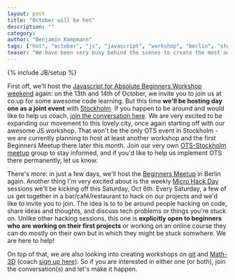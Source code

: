 ```yaml
---
layout: post
title: "October will be hot"
description: ""
category: 
author: "Benjamin Kampmann"
tags: ["hot", "october", "js", "javascript", "workshop", "berlin", "stockholm"]
teaser: "We have been very busy behind the scenes to create the most awesome month of OpenTechSchool yet: plenty of events this month and even more coming up or in the works. Also our very **first event outside of Berlin** and more about our expansion in this article..."
---
```

{% include JB/setup %}

First off, we'll host the [Javascript for Absolute Beginners Workshop weekend](http://www.meetup.com/opentechschool/events/84329602/) again: on the 13th and 14th of October, we invite you to join us at co.up for some awesome code learning. But this time **we'll be hosting day one as a joint event** with [Stockholm](http://www.meetup.com/opentechschool-stockholm/). If you happen to be around and would like to help us coach, [join the conversation here](http://groups.google.com/a/opentechschool.org/group/discuss.stockholm). We are very excited to be expanding our movement to this lovely city, once again starting off with our awesome JS workshop. That won't be the only OTS event in Stockholm - we are currently planning to host at least another workshop and the first Beginners Meetup there later this month. Join our very own [OTS-Stockholm meetup](http) group to stay informed, and if you'd like to help us implement OTS there permanently, let us know.

There's more: in just a few days, we'll host the [Beginners Meetup](http://www.meetup.com/opentechschool/events/84138972/) in Berlin again. Another thing I'm very excited about is the weekly [Micro Hack Day](http://www.meetup.com/opentechschool/events/84336562/) sessions we'll be kicking off this Saturday, Oct 6th. Every Saturday, a few of us get together in a bar/café/restaurant to hack on our projects and we'd like to invite you to join. The idea is to to be around people hacking on code, share ideas and thoughts, and discuss tech problems or things you're stuck on. Unlike other hacking sessions, this one is **explicitly open to beginners who are working on their first projects** or working on an online course they can do mostly on their own but in which they might be stuck somwhere. We are here to help!

On top of that, we are also looking into creating workshops on [git](https://groups.google.com/a/opentechschool.org/forum/?fromgroups#!forum/coaches.git) and [Math-3D](http://blog.opentechschool.org/2012/09/call-for-coaches-math-3d.html) (coach [sign up here](http://groups.google.com/a/opentechschool.org/group/coaches.math-3d)). So if you are interested in either one (or both), join the conversation(s) and let's make it happen.